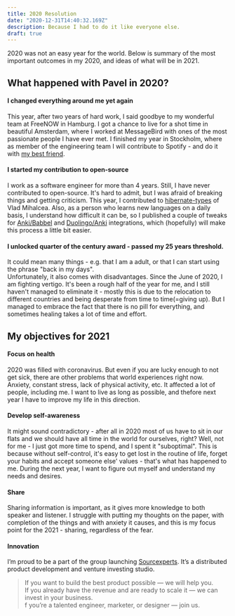 ```yaml
---
title: 2020 Resolution
date: "2020-12-31T14:40:32.169Z"
description: Because I had to do it like everyone else.
draft: true
---
```


2020 was not an easy year for the world. Below is summary of the most important outcomes in my 2020, and ideas of what will be in 2021.

## What happened with Pavel in 2020?

#### I changed everything around me yet again
This year, after two years of hard work, I said goodbye to my wonderful team at FreeNOW in Hamburg. I got a chance to live for a shot time in beautiful Amsterdam, where I worked at MessageBird with ones of the most passionate people I have ever met. I finished my year in Stockholm, where as member of the engineering team I will contribute to Spotify - and do it with [my best friend](https://lyamkin.com/).

#### I started my contribution to open-source
I work as a software engineer for more than 4 years. Still, I have never contributed to open-source. It's hard to admit, but I was afraid of breaking things and getting criticism. This year, I contributed to [hibernate-types](https://github.com/vladmihalcea/hibernate-types) of Vlad Mihalcea. Also, as a person who learns new languages on a daily basis, I understand how difficult it can be, so I published a couple of tweaks for [Anki/Babbel](https://github.com/pavelgordon/babbel2anki-chrome-extension) and [Duolingo/Anki](https://github.com/pavelgordon/duolingo2anki-chrome-extension) integrations, which (hopefully) will make this process a little bit easier.

#### I unlocked quarter of the century award -  passed my 25 years threshold. 
It could mean many things - e.g. that I am a adult, or that I can start using the phrase "back in my days".   
Unfortunately, it also comes with disadvantages. Since the June of 2020, I am fighting vertigo. It's been a rough half of the year for me, and I still haven't managed to eliminate it - mostly this is due to the relocation to different countries and being desperate from time to time(=giving up). But I managed to embrace the fact that there is no pill for everything, and sometimes healing takes a lot of time and effort.

## My objectives for 2021
#### Focus on health
2020 was filled with coronavirus. But even if you are lucky enough to not get sick, there are other problems that world experiences right now. Anxiety, constant stress, lack of physical activity, etc. It affected a lot of people, including me. I want to live as long as possible, and thefore next year I have to improve my life in this direction.
#### Develop self-awareness
It might sound contradictory - after all in 2020 most of us have to sit in our flats and we should have all time in the world for ourselves, right? Well, not for me - I just got more time to spend, and I spent it "suboptimal". This is because without self-control, it's easy to get lost in the routine of life, forget your habits and accept someone else' values - that's what has happened to me.
During the next year, I want to figure out myself and understand my needs and desires. 

#### Share
Sharing information is important, as it gives more knowledge to both speaker and listener. I struggle with putting my thoughts on the paper, with completion of the things and with anxiety it causes, and this is my focus point for the 2021 - sharing, regardless of the fear.

#### Innovation
I’m proud to be a part of the group launching [Sourcexperts](https://sourcexperts.com/). It’s a distributed product development and venture investing studio.

>If you want to build the best product possible — we will help you.  
>If you already have the revenue and are ready to scale it — we can invest in your business.  
>f you’re a talented engineer, marketer, or designer — join us.